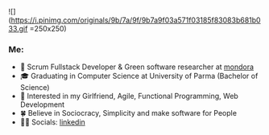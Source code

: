 ![](https://i.pinimg.com/originals/9b/7a/9f/9b7a9f03a571f03185f83083b681b033.gif =250x250)        
        
<h3>Me:</h3>

* 💼   Scrum Fullstack Developer & Green software researcher at [mondora](https://github.com/mondora)
* 🎓   Graduating in Computer Science at University of Parma (Bachelor of Science)
* 🧐   Interested in my Girlfriend, Agile, Functional Programming, Web Development
* 🍀   Believe in Sociocracy, Simplicity and make software for People
* ✍🏻   Socials: [linkedin](https://www.linkedin.com/in/lorenzogalafassi/)
